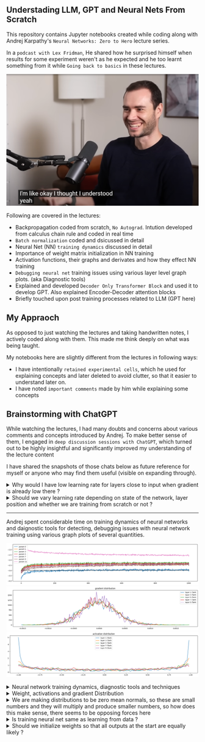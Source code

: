 ## Understading LLM, GPT and Neural Nets From Scratch
This repository contains Jupyter notebooks created while coding along with Andrej Karpathy's `Neural Networks: Zero to Hero` lecture series.  

In a `podcast with Lex Fridman`, He shared how he surprised himself when results for some experiment weren't as he expected and he too learnt something from it while `Going back to basics` in these lectures.

[![Watch on YouTube](andrej.png)](https://www.youtube.com/watch?v=I2ZK3ngNvvI)


Following are covered in the lectures:  
* Backpropagation coded from scratch, `No Autograd`. Intution developed from calculus chain rule and coded in real time
* `Batch normalization` coded and dsicussed in detail
* Neural Net (NN) `training dynamics` discussed in detail
* Importance of weight matrix initialization in NN training
* Activation functions, their graphs and derivates and how they effect NN training
* `Debugging neural net` training issues using various layer level graph plots. (aka Diagnostic tools)
* Explained and developed `Decoder Only Transformer Block` and used it to develop GPT. Also explained Encoder-Decoder attention blocks
* Briefly touched upon post training processes related to LLM (GPT here)

## My Appraoch
As opposed to just watching the lectures and taking handwritten notes, I actively coded along with them. This made me think deeply on what was being taught.  

My notebooks here are slightly different from the lectures in following ways:
* I have intentionally `retained experimental cells`, which he used for explaining concepts and later deleted to avoid clutter, so that it easier to understand later on.
* I have noted `important comments` made by him while explaining some concepts

## Brainstorming with ChatGPT
While watching the lectures, I had many doubts and concerns about various comments and concepts introduced by Andrej. To make better sense of them, I engaged in `deep discussion sessions with ChatGPT`, which turned out to be highly insightful and significantly improved my understanding of the lecture content  

I have shared the snapshots of those chats below as future reference for myself or anyone who may find them useful (visible on expanding through).

<details>
<summary>Why would I have low learning rate for layers close to input when gradient is already low there ?</summary>

**Question Motivation**:
- Without alternate explanation, basic intution should tell you learning rate should compensate for low gradient in initial layers due to cascaded multilication, intentionally wanting it to be low for early layers needs better explanation

![Chat Snapshot 1](chat_gpt_brainstorming/low_lr_for_early_layers_1.jpg)

![Chat Snapshot 1](chat_gpt_brainstorming/low%20lr%20for%20early%20layers%202.jpg)

![Chat Snapshot 1](chat_gpt_brainstorming/low%20lr%20for%20early%20layers%203.jpg)

</details>

<details>
<summary>Should we vary learning rate depending on state of the network, layer position and whether we are training from scratch or not ?</summary>

![Chat Snapshot 1](chat_gpt_brainstorming/lr_schedule_1.jpg)
![Chat Snapshot 1](chat_gpt_brainstorming/lr_schedule_2.jpg)
![Chat Snapshot 1](chat_gpt_brainstorming/lr_schedule_3.jpg)
![Chat Snapshot 1](chat_gpt_brainstorming/lr_schedule_4.jpg)c
</details>

---

Andrej spent considerable time on training dynamics of neural networks and daignostic tools for detecting, debugging issues with neural network training using various graph plots of several quantities.

![Chat Snapshot 1](chat_gpt_brainstorming/traning_dynamic_1.png)
![Chat Snapshot 1](chat_gpt_brainstorming/traning_dynamic_3.png)
![Chat Snapshot 1](chat_gpt_brainstorming/traning_dynamic_4.png)

<details>
<summary>Neural network training dynamics, diagnostic tools and techniques</summary>

![Chat Snapshot 1](chat_gpt_brainstorming/training_dynamic_5.jpg)
![Chat Snapshot 1](chat_gpt_brainstorming/training_dynamic_6.jpg)
![Chat Snapshot 1](chat_gpt_brainstorming/training_dynamic_7.jpg)
![Chat Snapshot 1](chat_gpt_brainstorming/training_dynamic_9.jpg)
![Chat Snapshot 1](chat_gpt_brainstorming/training_dynamic_10.jpg)
![Chat Snapshot 1](chat_gpt_brainstorming/training_dynamic_11.jpg)
![Chat Snapshot 1](chat_gpt_brainstorming/training_dynamic_12.jpg)
![Chat Snapshot 1](chat_gpt_brainstorming/training_dynamic_13.jpg)
![Chat Snapshot 1](chat_gpt_brainstorming/training_dynamic_14.jpg)
![Chat Snapshot 1](chat_gpt_brainstorming/training_dynamic_15.jpg)
![Chat Snapshot 1](chat_gpt_brainstorming/training_dynamic_16.jpg)
![Chat Snapshot 1](chat_gpt_brainstorming/training_dynamic_17.jpg)

</details>

<details>
<summary> Weight, activations and gradient Distribution</summary>

![Chat Snapshot 1](chat_gpt_brainstorming/training_dynamic_18.jpg)
![Chat Snapshot 1](chat_gpt_brainstorming/training_dynamic_19.jpg)
![Chat Snapshot 1](chat_gpt_brainstorming/training_dynamic_20.jpg)
![Chat Snapshot 1](chat_gpt_brainstorming/training_dynamic_21.jpg)
![Chat Snapshot 1](chat_gpt_brainstorming/training_dynamic_22.jpg)
![Chat Snapshot 1](chat_gpt_brainstorming/training_dynamic_24.jpg)
![Chat Snapshot 1](chat_gpt_brainstorming/training_dynamic_25.jpg)
![Chat Snapshot 1](chat_gpt_brainstorming/training_dynamic_26.jpg)
![Chat Snapshot 1](chat_gpt_brainstorming/training_dynamic_27.jpg)
![Chat Snapshot 1](chat_gpt_brainstorming/training_dynamic_28.jpg)
![Chat Snapshot 1](chat_gpt_brainstorming/training_dynamic_29.jpg)
![Chat Snapshot 1](chat_gpt_brainstorming/training_dynamic_30.jpg)
![Chat Snapshot 1](chat_gpt_brainstorming/training_dynamic_31.jpg)
![Chat Snapshot 1](chat_gpt_brainstorming/training_dynamic_32.jpg)
![Chat Snapshot 1](chat_gpt_brainstorming/training_dynamic_33.jpg)
![Chat Snapshot 1](chat_gpt_brainstorming/training_dynamic_34.jpg)
![Chat Snapshot 1](chat_gpt_brainstorming/training_dynamic_35.jpg)
![Chat Snapshot 1](chat_gpt_brainstorming/training_dynamic_36.jpg)
![Chat Snapshot 1](chat_gpt_brainstorming/training_dynamic_37.jpg)
![Chat Snapshot 1](chat_gpt_brainstorming/training_dynamic_38.jpg)

</details>

<details>
<summary> We are making distributions to be zero mean normals, so these are small numbers and they will multiply and produce smaller numbers, so how does this make sense, there seems to be opposing forces here</summary>

![Chat Snapshot 1](chat_gpt_brainstorming/training_dynamic_39.jpg)
![Chat Snapshot 1](chat_gpt_brainstorming/training_dynamic_40.jpg)
![Chat Snapshot 1](chat_gpt_brainstorming/training_dynamic_41.jpg)
![Chat Snapshot 1](chat_gpt_brainstorming/training_dynamic_42.jpg)
![Chat Snapshot 1](chat_gpt_brainstorming/training_dynamic_43.jpg)
![Chat Snapshot 1](chat_gpt_brainstorming/training_dynamic_44.jpg)
![Chat Snapshot 1](chat_gpt_brainstorming/training_dynamic_45.jpg)
![Chat Snapshot 1](chat_gpt_brainstorming/training_dynamic_46.jpg)
![Chat Snapshot 1](chat_gpt_brainstorming/training_dynamic_47.jpg)
![Chat Snapshot 1](chat_gpt_brainstorming/training_dynamic_48.jpg)
![Chat Snapshot 1](chat_gpt_brainstorming/training_dynamic_49.jpg)
![Chat Snapshot 1](chat_gpt_brainstorming/training_dynamic_50.jpg)
![Chat Snapshot 1](chat_gpt_brainstorming/training_dynamic_51.jpg)
![Chat Snapshot 1](chat_gpt_brainstorming/training_dynamic_52.jpg)
![Chat Snapshot 1](chat_gpt_brainstorming/training_dynamic_53.jpg)

</details>

<details>
<summary> Is training neural net same as learning from data ?</summary>

![Chat Snapshot 1](chat_gpt_brainstorming/training_dynamic_54.jpg)
![Chat Snapshot 1](chat_gpt_brainstorming/training_dynamic_55.jpg)
![Chat Snapshot 1](chat_gpt_brainstorming/training_dynamic_56.jpg)
![Chat Snapshot 1](chat_gpt_brainstorming/training_dynamic_57.jpg)
![Chat Snapshot 1](chat_gpt_brainstorming/training_dynamic_58.jpg)

</details>

<details>
<summary> Should we initialize weights so that all outputs at the start are equally likely ?</summary>

![Chat Snapshot 1](chat_gpt_brainstorming/training_dynamic_59.jpg)

![Chat Snapshot 1](chat_gpt_brainstorming/training_dynamic_60.jpg)
![Chat Snapshot 1](chat_gpt_brainstorming/training_dynamic_61.jpg)
![Chat Snapshot 1](chat_gpt_brainstorming/training_dynamic_62.jpg)
![Chat Snapshot 1](chat_gpt_brainstorming/training_dynamic_63.jpg)
![Chat Snapshot 1](chat_gpt_brainstorming/training_dynamic_64.jpg)
![Chat Snapshot 1](chat_gpt_brainstorming/training_dynamic_65.jpg)
![Chat Snapshot 1](chat_gpt_brainstorming/training_dynamic_66.jpg)
![Chat Snapshot 1](chat_gpt_brainstorming/training_dynamic_67.jpg)
![Chat Snapshot 1](chat_gpt_brainstorming/training_dynamic_68.jpg)
![Chat Snapshot 1](chat_gpt_brainstorming/training_dynamic_69.jpg)
![Chat Snapshot 1](chat_gpt_brainstorming/training_dynamic_70.jpg)
![Chat Snapshot 1](chat_gpt_brainstorming/training_dynamic_71.jpg)
![Chat Snapshot 1](chat_gpt_brainstorming/training_dynamic_72.jpg)
![Chat Snapshot 1](chat_gpt_brainstorming/training_dynamic_73.jpg)

</details>
